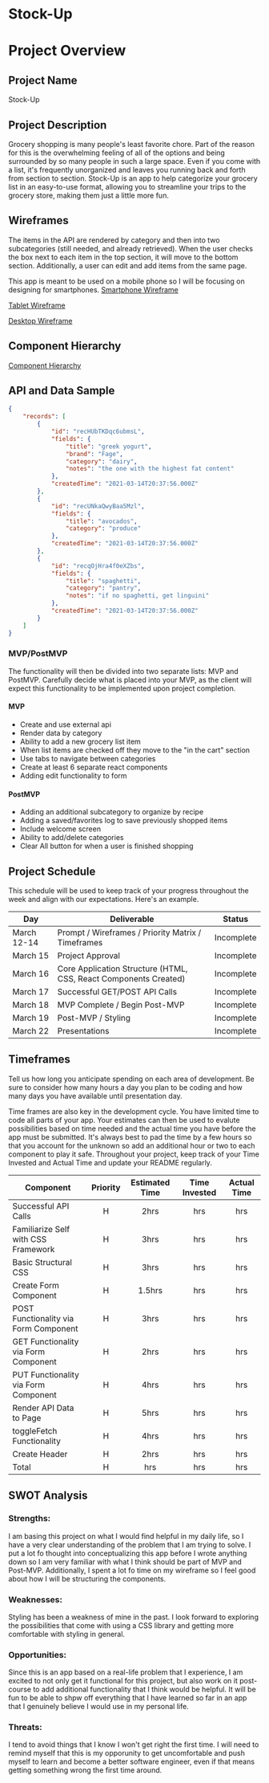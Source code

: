 # Stock-Up

# Project Overview

## Project Name

Stock-Up

## Project Description

Grocery shopping is many people's least favorite chore. Part of the reason for this is the overwhelming feeling of all of the options and being surrounded by so many people in such a large space. Even if you come with a list, it's frequently unorganized and leaves you running back and forth from section to section. Stock-Up is an app to help categorize your grocery list in an easy-to-use format, allowing you to streamline your trips to the grocery store, making them just a little more fun.

## Wireframes

The items in the API are rendered by category and then into two subcategories (still needed, and already retrieved). When the user checks the box next to each item in the top section, it will move to the bottom section. Additionally, a user can edit and add items from the same page. 

This app is meant to be used on a mobile phone so I will be focusing on designing for smartphones.
[Smartphone Wireframe](https://i.imgur.com/MFSAH7f.png)

[Tablet Wireframe](https://i.imgur.com/qOoPy2b.png)

[Desktop Wireframe](https://i.imgur.com/KLk3oET.png)

## Component Hierarchy
[Component Hierarchy](https://imgur.com/zQWqhri)

## API and Data Sample

```json
{
    "records": [
        {
            "id": "recHUbTKDqc6ubmsL",
            "fields": {
                "title": "greek yogurt",
                "brand": "Fage",
                "category": "dairy",
                "notes": "the one with the highest fat content"
            },
            "createdTime": "2021-03-14T20:37:56.000Z"
        },
        {
            "id": "recUNkaQwyBaa5Mzl",
            "fields": {
                "title": "avocados",
                "category": "produce"
            },
            "createdTime": "2021-03-14T20:37:56.000Z"
        },
        {
            "id": "recqOjHra4f0eXZbs",
            "fields": {
                "title": "spaghetti",
                "category": "pantry",
                "notes": "if no spaghetti, get linguini"
            },
            "createdTime": "2021-03-14T20:37:56.000Z"
        }
    ]
}
```

### MVP/PostMVP

The functionality will then be divided into two separate lists: MVP and PostMVP.  Carefully decide what is placed into your MVP, as the client will expect this functionality to be implemented upon project completion.  

#### MVP 

- Create and use external api 
- Render data by category
- Ability to add a new grocery list item
- When list items are checked off they move to the "in the cart" section
- Use tabs to navigate between categories
- Create at least 6 separate react components
- Adding edit functionality to form

#### PostMVP  

- Adding an additional subcategory to organize by recipe
- Adding a saved/favorites log to save previously shopped items
- Include welcome screen
- Ability to add/delete categories
- Clear All button for when a user is finished shopping

## Project Schedule

This schedule will be used to keep track of your progress throughout the week and align with our expectations. Here's an example.

|  Day | Deliverable | Status
|---|---| ---|
|March 12-14| Prompt / Wireframes / Priority Matrix / Timeframes | Incomplete
|March 15| Project Approval | Incomplete
|March 16| Core Application Structure (HTML, CSS, React Components Created) | Incomplete
|March 17| Successful GET/POST API Calls | Incomplete
|March 18| MVP Complete / Begin Post-MVP  | Incomplete
|March 19| Post-MVP / Styling | Incomplete
|March 22| Presentations | Incomplete

## Timeframes

Tell us how long you anticipate spending on each area of development. Be sure to consider how many hours a day you plan to be coding and how many days you have available until presentation day.

Time frames are also key in the development cycle.  You have limited time to code all parts of your app.  Your estimates can then be used to evalute possibilities based on time needed and the actual time you have before the app must be submitted. It's always best to pad the time by a few hours so that you account for the unknown so add an additional hour or two to each component to play it safe. Throughout your project, keep track of your Time Invested and Actual Time and update your README regularly.

| Component | Priority | Estimated Time | Time Invested | Actual Time |
| --- | :---: |  :---: | :---: | :---: |
| Successful API Calls | H | 2hrs| hrs | hrs |
| Familiarize Self with CSS Framework | H | 3hrs| hrs | hrs |
| Basic Structural CSS | H | 3hrs| hrs | hrs |
| Create Form Component | H | 1.5hrs| hrs | hrs |
| POST Functionality via Form Component | H | 3hrs| hrs | hrs |
| GET Functionality via Form Component | H | 2hrs| hrs | hrs |
| PUT Functionality via Form Component | H | 4hrs| hrs | hrs |
| Render API Data to Page | H | 5hrs| hrs | hrs |
| toggleFetch Functionality | H | 4hrs| hrs | hrs |
| Create Header | H | 2hrs| hrs | hrs |
| Total | H | hrs| hrs | hrs |

## SWOT Analysis

### Strengths:
I am basing this project on what I would find helpful in my daily life, so I have a very clear understanding of the problem that I am trying to solve. I put a lot fo thought into conceptualizing this app before I wrote anything down so I am very familiar with what I think should be part of MVP and Post-MVP. Additionally, I spent a lot fo time on my wireframe so I feel good about how I will be structuring the components.

### Weaknesses:
Styling has been a weakness of mine in the past. I look forward to exploring the possibilities that come with using a CSS library and getting more comfortable with styling in general.

### Opportunities:
Since this is an app based on a real-life problem that I experience, I am excited to not only get it functional for this project, but also work on it post-course to add additional functionality that I think would be helpful. It will be fun to be able to shpw off everything that I have learned so far in an app that I genuinely believe I would use in my personal life.

### Threats:
I tend to avoid things that I know I won't get right the first time. I will need to remind myself that this is my opporunity to get uncomfortable and push myself to learn and become a better software engineer, even if that means getting something wrong the first time around.
